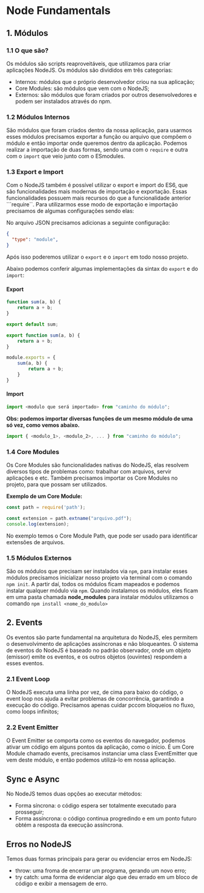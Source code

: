 # Node Fundamentals

## 1. Módulos

### 1.1 O que são?

Os módulos são scripts reaproveitáveis, que utilizamos para criar aplicações NodeJS.
Os módulos são divididos em três categorias: 
- Internos: módulos que o próprio desenvolvedor criou na sua aplicação;
- Core Modules: são módulos que vem com o NodeJS;
- Externos: são módulos que foram criados por outros desenvolvedores e podem ser instalados através do npm.

### 1.2 Módulos Internos

São módulos que foram criados dentro da nossa aplicação, para usarmos esses módulos precisamos exportar a função ou arquivo que compõem o módulo e então importar onde queremos dentro da aplicação. Podemos realizar a importação de duas formas, sendo uma com o ``require`` e outra com o ``import`` que veio junto com o ESmodules.

### 1.3 Export e Import

Com o NodeJS também é possível utilizar o export e import do ES6, que são funcionalidades mais modernas de importação e exportação. Essas funcionalidades possuem mais recursos do que a funcionalidade anterior ```require``. 
Para utilizarmos esse modo de exportação e importação precisamos de algumas configurações sendo elas:

No arquivo JSON precisamos adicionas a seguinte configuração:
````json
{
  "type": "module",
}
````

Após isso poderemos utilizar o ``export`` e o ``import`` em todo nosso projeto.

Abaixo podemos conferir algumas implementações da sintax do ``export`` e do ``import``:

#### Export

````js
function sum(a, b) {
    return a + b;
}

export default sum;
````

````js
export function sum(a, b) {
    return a + b;
}
````

````js
module.exports = {
    sum(a, b) {
        return a + b;
    }
} 
````

#### Import
````js
import <modulo que será importado> from "caminho do módulo";
````

**Obs: podemos importar diversas funções de um mesmo módulo de uma só vez, como vemos abaixo.**
````js
import { <modulo_1>, <modulo_2>, ... } from "caminho do módulo";
````

### 1.4 Core Modules

Os Core Modules são funcionalidades nativas do NodeJS, elas resolvem diversos tipos de problemas como: trabalhar com arquivos, servir aplicações e etc.
Também precisamos importar os Core Modules no projeto, para que possam ser utilizados. 

**Exemplo de um Core Module:**

```js
const path = require('path');

const extension = path.extname("arquivo.pdf");
console.log(extension);

```

No exemplo temos o Core Module Path, que pode ser usado para identificar extensões de arquivos.

### 1.5 Módulos Externos

São os módulos que precisam ser instalados via ``npm``, para instalar esses módulos precisamos inicializar nosso projeto via terminal com o comando ``npm init``. 
A partir daí, todos os módulos ficam mapeados e podemos instalar qualquer módulo via ``npm``.
Quando instalamos os módulos, eles ficam em uma pasta chamada **node_modules** para instalar módulos utilizamos o comando ``npm install <nome_do_modulo>``

## 2. Events

Os eventos são parte fundamental na arquitetura do NodeJS, eles permitem o desenvolvimento de aplicações assíncronas e não bloqueantes. O sistema de eventos do NodeJS é baseado no padrão observador, onde um objeto (emissor) emite os eventos, e os outros objetos (ouvintes) respondem a esses eventos.

### 2.1 Event Loop

O NodeJS executa uma linha por vez, de cima para baixo do código, o event loop nos ajuda a evitar problemas de concorrência, garantindo a execução do código. Precisamos apenas cuidar pccom bloqueios no fluxo, como loops infinitos;

### 2.2 Event Emitter

O Event Emitter se comporta como os eventos do navegador, podemos ativar um código em alguns pontos da aplicação, como o início. É um Core Module chamado events, precisamos instanciar uma class EventEmitter que vem deste módulo, e então podemos utilizá-lo em nossa aplicação.

## Sync e Async

No NodeJS temos duas opções ao executar métodos: 
- Forma síncrona: o código espera ser totalmente executado para prosseguir;
- Forma assíncrona: o código continua progredindo e em um ponto futuro obtém a resposta da execução assíncrona. 

## Erros no NodeJS

Temos duas formas principais para gerar ou evidenciar erros em NodeJS:
- throw: uma froma de encerrar um programa, gerando um novo erro;
- try catch: uma forma de evidenciar algo que deu errado em um bloco de código e exibir a mensagem de erro.
